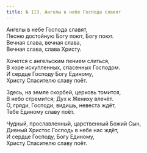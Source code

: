 ```yaml
---
title: № 113. Ангелы в небе Господа славят
---
```


Ангелы в небе Господа славят,  
Песню достойную Богу поют, Богу поют.   
Вечная слава, вечная слава,  
Вечная слава, слава Христу. 

Хочется с ангельским пением слиться,  
В хоре искупленных, спасенных Господом.  
И сердце Господу Богу Единому,  
Христу Спасителю славу поёт.

Здесь, на земле скорбей, церковь томится,  
В небо стремится; Дух к Жениху влечёт.  
О, гряди, Господи, видишь, невеста ждёт,  
Тебе Единому славу поёт.

Чудный, прославленный, царственный Божий Сын,  
Дивный Христос Господь в небе нас ждёт,  
И сердце Господу, Богу Единому,  
Христу Спасителю славу поёт.
